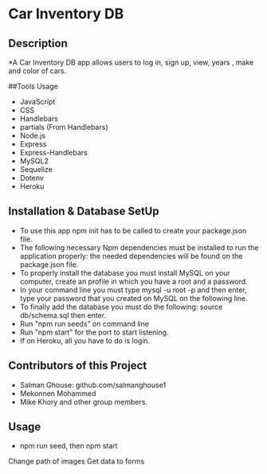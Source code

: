 # Car Inventory DB

## Description 

*A Car Inventory DB app allows users to log in, sign up, view, years , make and color of cars.

##Tools Usage

- JavaScript
- CSS
- Handlebars
- partials (From Handlebars)
- Node.js
- Express
- Express-Handlebars
- MySQL2
- Sequelize
- Dotenv
- Heroku

## Installation & Database SetUp

- To use this app npm init has to be called to create your package.json file.
- The following necessary Npm dependencies must be installed to run the application properly: the needed dependencies will be found on the package.json file.
- To properly install the database you must install MySQL on your computer, create an profile in which you have a root and a password.
- In your command line you must type mysql -u root -p and then enter, type your password that you created on MySQL on the following line.
- To finally add the database you must do the following: source db/schema.sql then enter.
- Run "npm run seeds" on command line
- Run "npm start" for the port to start listening.
- If on Heroku, all you have to do is login.

## Contributors of this Project
- Salman Ghouse: github.com/salmanghouse1
- Mekonnen Mohammed 
- Mike Khory
and other group members.


## Usage
* npm run seed, then npm start



Change path of images
Get data to forms
